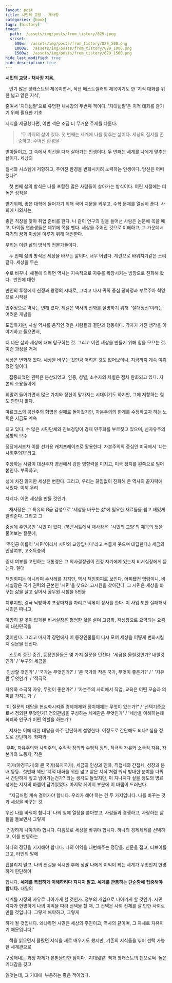 ```yaml
---
layout: post
title: 시민의 교양 - 채사장
categories: [book]
tags: [history]
image:
  path:  /assets/img/posts/from_tistory/029.jpeg
  srcset:
    500w:  /assets/img/posts/from_tistory/029_500.png
    1000w:  /assets/img/posts/from_tistory/029_1000.png
    1500w:  /assets/img/posts/from_tistory/029_1500.png
hide_last_modified: true
hide_description: true
---
```


  


**시민의 교양 - 채사장 지음.**

  


   인기 많은 팟캐스트의 제목이면서, 작년 베스트셀러의 제목이기도 한 '지적 대화를 위한 넓고 얕은 지식', 

줄여서 '지대넓얕'으로 유명한 채사장의 두번째 책이다. '지대넓얕'은 지적 대화를 즐기기 위해 필요한 기초 

지식을 제공했다면, 이번 책은 조금 더 무거운 주제를 다룬다. 

  


>  '두 가지의 삶이 있다. 첫 번째는 세계에 나를 맞추는 삶이다. 세상의 질서를 존중하고, 주어진 환경을 

받아들이고, 그 속에서 최선을 다해 살아가는 인생이다. 두 번째는 세계를 나에게 맞추는 삶이다. 세상의 

질서와 시스템에 저항하고, 주어진 환경을 변화시키려 노력하는 인생이다. 당신은 어떠했나?'

  


   첫 번째 삶의 방식은 나를 포함한 많은 사람들이 살아가는 방식이다. 어린 시절에는 더 높은 성적을 

받기위해, 좋은 대학에 들어가기 위해 국어 지문을 외우고, 수학 문제를 열심히 푼다. 사회에 나와서는,  

좋은 직장을 찾아 취업 준비를 한다. 나 같이 연구의 길을 들어선 사람은 논문에 목을 메고, 아이돌 연습생들은 데뷔에 목을 멘다. 세상을 주어진 것으로 이해하고, 그 가운데서 자기의 꿈과 이상을 이루기 위해 매진한다. 

우리는 이런 삶의 방식의 전문가들이다.

  


   두 번째 삶의 방식은 세상을 바꾸는 삶이다. 너무 어렵다. 계란으로 바위치기같은 소리 같다. 세상을 무슨 

수로 바꾸나. 헤겔에 의하면 역사는 지속적으로 자유를 확장시키는 방향으로 진화해 왔다.  만인에 대한 

만인의 투쟁에서 신정과 왕정의 시대로, 그리고 다시 귀족 중심 공화정과 부르주아 혁명으로 시작된 

민주정으로 역사는 변해 왔다. 헤겔은 역사의 진화를 설명하기 위해  '절대정신'이라는 어려운 개념을 

도입하지만, 사실 역사를 움직인 것은 사람들의 결단과 행동이다. 각자가 가진 생각을 이야기하고 들으면서,

더 나은 삶과 세상에 대해 탐구하는 것. 그리고 이런 세상을 만들기 위해 힘을 모으는 것. 이런 과정을 거쳐 

세상은 변화해 왔다. 세상을 바꾸는 것만큼 어려운 것도 없어보이나, 지금까지 계속 이뤄졌던 일이다. 

  


   집중되었던 권력은 분산되었고, 인종, 성별, 소수자의 차별은 점차 완화되고 있다. 자본의 소용돌이에 

휘말려 들어가면서 많은 가치와 정신이 망가지는 시대이기도 하지만, 그에 저항하는 힘도 만만치 않다.  

마르크스의 공산주의 혁명은 실패로 돌아갔지만, 자본주의의 한계를 수정하고자 하는 노력은 지금도 계속 

되고 있다. 수 많은 시민단체와 진보정당이 경제 민주화를 부르짖고 있으며, 신자유주의 성향의 보수 

정당에서조차 이를 선거용 캐치프레이즈로 활용한다. 자본주의의 중심인 미국에서 '나는 사회주의자'라고 

주장하는 사람이 대선주자 경선에서 강한 영향력을 미치고, 미국 정치를 왼쪽으로 밀어붙인다. 부족하고, 

성에 차진 않지만 세상은 변한다. 그리고, 우리는 끊임없이 진화해 온 역사의 끝자락에 서있다. 이제 우리 

차례다. 어떤 세상을 만들 것인가.

  


   채사장은 그 특유의 B급 감성으로 '세상을 바꾸는 삶'에 필요한 재료들을 쉽고 재밌게 알려준다. 그리고 그

중심에 주인공인 '시민'이 있다. (북콘서트에서 채사장은  '시민의 교양'의 제목의 뜻을 물어보는 질문에, 

'주인공 이름이 '시민'이라서 시민의 교양입니다'라고 수줍게 웃으며 대답한다.) 세금의 인상여부, 고소득층의

증세 여부를 고민하는 대통령은 그 의사결정권이 진정 자기에게 있는지 비서실장에게 묻는다. 절대 

책임회피는 아니라며 손사레를 치지만, 역시 책임회피로 보인다. 어찌됐건 명령이니, 비서실장은 국가 권력의 근본인 '시민'을 찾으러 고시원을 찾아간다. 그 시민은 세상을 바꾸는 삶을 살고 싶어서 공무원 시험을 5번을

치루지만, 결국 낙방하여 포장마차를 차리고 떡볶이 장사를 한다. 이 사업 또한 실패해서 시민은 떠나고, 

마땅히 갈 곳이 없게된 비서실장은 평범한 삶을 살며 고령화, 저성장으로 요약되는 요즘의 대한민국을 

맞이한다. 그리고 마지막 장면에서 이 등장인물들이 다시 모여 세상을 어떻게 변화시킬지 질문을 던진다.

  


   스토리 중간 중간, 등장인물들은 몇 가지 질문을 던진다. '세금을 올릴것인가? 내릴것인가' / '누구의 세금을

 인상할 것인가' / '국가는 무엇인가?' / '큰 국가와 작은 국가, 무엇이 좋은가?' / ' '자유란 무엇인가' / '적극적 

자유와 소극적 자유, 무엇이 좋은가?' / '자본주의 사회에서 직업, 교육은 어떤 모습과 의미를 가지는가' / 

'이 질문의 대답을 현실화시켜줄 경제체제와 정치체제는 무엇이 있는가?' / '선택기준으로서 정의란 무엇인가? 정의관념을 구성하는 세계관은 무엇인가' / '세상을 이해하는데 화폐와 인구가 어떤 역할을 하는가'/

  


   저자는 이에 대한 대답을 아주 간단하게 설명한다. 이정도로 간단해도 되나? 싶을 정도로 간단하게. 좌파와

 우파, 자유주의와 사회주의, 수직적 정의와 수평적 정의, 적극적 자유와 소극적 자유, 자본가와 노동자, 작은

 국가(야경국가)와 큰 국가(복지국가), 세금의 인상과 인하, 직접세와 간접세, 성장과 분배 등등.. 첫번째 책인 '지적 대화를 위한 넓고 얕은 지식'처럼 워낙 방대한 분야를 다뤄서 간단하게 짚고 넘어가는건가? 라는 생각도 들었지만, 이 지나치다 싶을 정도의 명료성에는 저자의 바램이 담겨있었다. 마지막 페이지 부분에 이 바램이 드러난다.

  


   "지금처럼 계속 걸어가야 합니다. 우리가 해야 하는 건 두 가지입니다. 나를 바꾸는 것과 세상을 바꾸는 것.

우선 나를 바꿔야 합니다. 나의 일에 열정을 쏟아붓고, 사람들과 경쟁하고, 사랑하는 삶들을 돌보면서 그렇게

 건강하게 나아가야 합니다. 다음으로 세상을 바꿔야 합니다. 하나의 경제체제를 선택하고, 이를 반영하는 

하나의 정당을 지지해야 합니다. 나의 이익을 대변해주는 정당을. 신문을 접고, 티브이를 끄고, 타인의 말에 

휩쓸리지 말고, 나의 현실을 직시한 후에 정말 나에게 이익이 되는 세계가 무엇인지 현명하게 판단해야 

합니다. **세계를 복잡하게 이해하려다 지치지 말고. 세계를 관통하는 단순함에 집중해야 합니다.** 내일의 

세계를 시장의 자유로 나아가게 할 것인가. 정부의 개입으로 나아가게 할 것인가. 시민 각자가 현명하게 나의 이익을 따라 선택을 할 때, 그 선택은 사회 전체를 살 만한 사회로 만들 것입니다. 그렇게 해야하고, 그렇게 

하게 될 것입니다. 왜냐하면 시민은 세상의 주인이고, 역사의 끝이며, 그 자체로 자유이기 때문입니다."

  


   책을 읽으면서 몰랐던 지식을 새로 배우기도 했지만, 기존의 지식들을 엮어 선택 가능한 세계관으로 

구성해내는 과정 자체가 본받을만한 점이다. '지대넓얕' 책과 팟캐스트의 팬으로써  높은 기대감을 갖고 

읽엇는데, 그 기대에  부응하는 좋은 책이었다.

  



